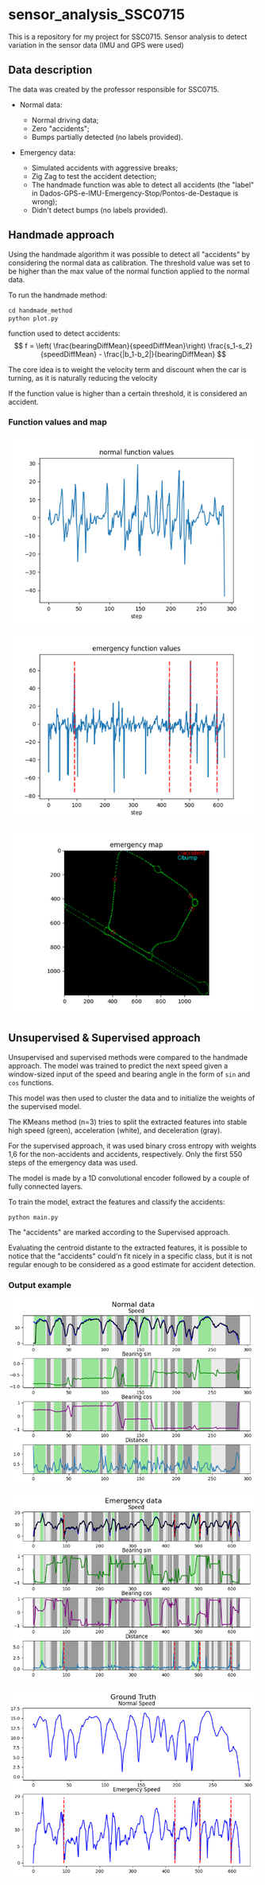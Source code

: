 # sensor_analysis_SSC0715

This is a repository for my project for SSC0715. Sensor analysis to detect variation in the sensor data (IMU and GPS were used)

## Data description
The data was created by the professor responsible for SSC0715.

- Normal data:
  - Normal driving data;
  - Zero "accidents";
  - Bumps partially detected (no labels provided).

- Emergency data:
  - Simulated accidents with aggressive breaks;
  - Zig Zag to test the accident detection;
  - The handmade function was able to detect all accidents (the "label" in Dados-GPS-e-IMU-Emergency-Stop/Pontos-de-Destaque is wrong);
  - Didn't detect bumps (no labels provided).

## Handmade approach

Using the handmade algorithm it was possible to detect all "accidents" by considering the normal data as calibration. The threshold value was set to be higher than the max value of the normal function applied to the normal data.

To run the handmade method:
```
cd handmade_method
python plot.py
```

function used to detect accidents:
$$ f = \left( \frac{bearingDiffMean}{speedDiffMean}\right) \frac{s_1-s_2}{speedDiffMean} - \frac{|b_1-b_2|}{bearingDiffMean} $$


The core idea is to weight the velocity term and discount when the car is turning, as it is naturally reducing the velocity


If the function value is higher than a certain threshold, it is considered an accident.

### Function values and map
<p align="center">
  <img src="imgs/normal_func.png">
</p>

<p align="center">
  <img src="imgs/emg_func.png">
</p>

<p align="center">
  <img src="imgs/emg_map.png">
</p>

## Unsupervised & Supervised approach

Unsupervised and supervised methods were compared to the handmade approach. The model was trained to predict the next speed given a window-sized input of the speed and bearing angle in the form of ```sin``` and ```cos``` functions.

This model was then used to cluster the data and to initialize the weights of the supervised model.

The KMeans method (n=3) tries to split the extracted features into stable high speed (green), acceleration (white), and deceleration (gray).

For the supervised approach, it was used binary cross entropy with weights 1,6 for the non-accidents and accidents, respectively. Only the first 550 steps of the emergency data was used.

The model is made by a 1D convolutional encoder followed by a couple of fully connected layers.

To train the model, extract the features and classify the accidents:
```
python main.py
```

The "accidents" are marked according to the Supervised approach.

Evaluating the centroid distante to the extracted features, it is possible to notice that the "accidents" could'n fit nicely in a specific class, but it is not regular enough to be considered as a good estimate for accident detection.

### Output example
<p align="center">
  <img src="imgs/normal_uns.png">
</p>

<p align="center">
  <img src="imgs/emg_uns.png">
</p>

<p align="center">
  <img src="imgs/gt.png">
</p>
